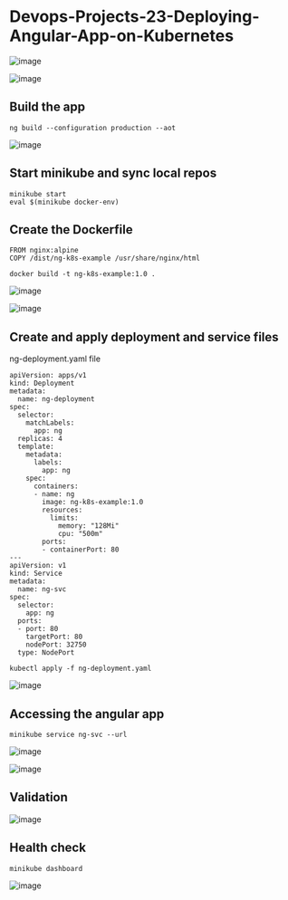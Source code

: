 # Devops-Projects-23-Deploying-Angular-App-on-Kubernetes


![image](https://user-images.githubusercontent.com/96833570/215834567-ec04edd8-9451-4e03-a1f4-849bd419c2ab.png)


![image](https://user-images.githubusercontent.com/96833570/215825767-c28df638-904b-4e71-a2e9-929d09f3254e.png)


## Build the app

`ng build --configuration production --aot`

![image](https://user-images.githubusercontent.com/96833570/215827853-f319d902-1465-421c-a167-e08ca8e62fff.png)


## Start minikube and sync local repos

```
minikube start
eval $(minikube docker-env)
```

## Create the Dockerfile

```
FROM nginx:alpine
COPY /dist/ng-k8s-example /usr/share/nginx/html
```

```
docker build -t ng-k8s-example:1.0 .
```


![image](https://user-images.githubusercontent.com/96833570/215829658-fc4ea5d3-ae0c-4408-9f51-06d6b0df055e.png)

![image](https://user-images.githubusercontent.com/96833570/215829722-fc57628f-00ee-4d5c-96c7-15ae4a61f749.png)


## Create and apply deployment and service files

ng-deployment.yaml file

```
apiVersion: apps/v1
kind: Deployment
metadata:
  name: ng-deployment
spec:
  selector:
    matchLabels:
      app: ng
  replicas: 4
  template:
    metadata:
      labels:
        app: ng
    spec:
      containers:
      - name: ng
        image: ng-k8s-example:1.0
        resources:
          limits:
            memory: "128Mi"
            cpu: "500m"
        ports:
        - containerPort: 80
---
apiVersion: v1
kind: Service
metadata:
  name: ng-svc
spec:
  selector:
    app: ng
  ports:
  - port: 80
    targetPort: 80
    nodePort: 32750
  type: NodePort

```

```
kubectl apply -f ng-deployment.yaml
```


![image](https://user-images.githubusercontent.com/96833570/215831331-645dba13-8713-4446-9242-3f23973e9f92.png)


## Accessing the angular app

`minikube service ng-svc --url`


![image](https://user-images.githubusercontent.com/96833570/215831842-b4bc1205-ed6e-454d-bfbb-f88b7a95fc91.png)

![image](https://user-images.githubusercontent.com/96833570/215832471-de88c061-56c3-4ba9-8d78-bab41d97017b.png)


## Validation 
![image](https://user-images.githubusercontent.com/96833570/215832558-62d12880-9b0a-4332-a3c6-47a525e40aa5.png)


## Health check

`minikube dashboard`

![image](https://user-images.githubusercontent.com/96833570/215833294-e11c309a-19cf-4b7f-a7ec-f93fea26da6b.png)

